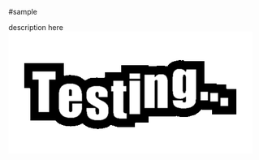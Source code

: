 #sample 

description here
![](https://github.com/NeilCutter/sample-repo/blob/neil_branch/testing%20gif.gif)
